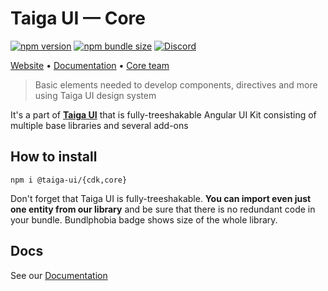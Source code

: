 # Taiga UI — Core

[![npm version](https://img.shields.io/npm/v/@taiga-ui/core.svg)](https://npmjs.com/package/@taiga-ui/core)
[![npm bundle size](https://img.shields.io/bundlephobia/minzip/@taiga-ui/core)](https://bundlephobia.com/result?p=@taiga-ui/core)
[![Discord](https://img.shields.io/discord/748677963142135818?color=7289DA&label=%23taiga-ui&logo=discord&logoColor=white)](https://discord.gg/Us8d8JVaTg)

[Website](https://taiga-ui.dev) • [Documentation](https://taiga-ui.dev/getting-started) •
[Core team](https://github.com/taiga-family/taiga-ui/#core-team)

> Basic elements needed to develop components, directives and more using Taiga UI design system

It's a part of [**Taiga UI**](https://github.com/taiga-family/taiga-ui) that is fully-treeshakable Angular UI Kit consisting
of multiple base libraries and several add-ons

## How to install

```
npm i @taiga-ui/{cdk,core}
```

Don't forget that Taiga UI is fully-treeshakable. **You can import even just one entity from our library** and be sure
that there is no redundant code in your bundle. Bundlphobia badge shows size of the whole library.

## Docs

See our [Documentation](https://taiga-ui.dev/getting-started)
